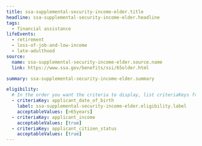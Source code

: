 ```yaml
---
title: ssa-supplemental-security-income-elder.title
headline: ssa-supplemental-security-income-elder.headline
tags:
  - financial assistance
lifeEvents:
  - retirement
  - loss-of-job-and-low-income
  - late-adulthood
source:
  name: ssa-supplemental-security-income-elder.source.name
  link: https://www.ssa.gov/benefits/ssi/65older.html

summary: ssa-supplemental-security-income-elder.summary

eligibility:
  # In the order you want the criteria to display, list criteriaKeys from the csv here, each followed by a comma-separated list of which values indicate eligibility for that criteria. Wrap individual values in quotes if they have inner commas.
  - criteriaKey: applicant_date_of_birth
    label: ssa-supplemental-security-income-elder.eligibility.label
    acceptableValues: [>65years]
  - criteriaKey: applicant_income
    acceptableValues: [true]
  - criteriaKey: applicant_citizen_status
    acceptableValues: [true]
---
```

